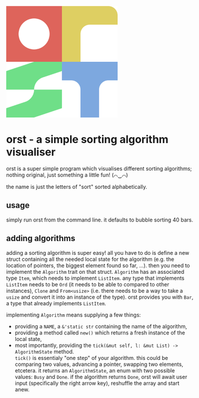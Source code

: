<img src="orst.png" width=300>

# orst - a simple sorting algorithm visualiser

orst is a super simple program which visualises different sorting algorithms; nothing original, just something a little fun! (⌒‿⌒)

the name is just the letters of "sort" sorted alphabetically.

## usage

simply run orst from the command line. it defaults to bubble sorting 40 bars.

## adding algorithms

adding a sorting algorithm is super easy! all you have to do is define a new struct containing all the needed local state for the algorithm (e.g. the location of pointers, the biggest element found so far, ...). then you need to implement the `Algorithm` trait on that struct. `Algorithm` has an associated type `Item`, which needs to implement `ListItem`. any type that implements `ListItem` needs to be `Ord` (it needs to be able to compared to other instances), `Clone` and `From<usize>` (i.e. there needs to be a way to take a `usize` and convert it into an instance of the type). orst provides you with `Bar`, a type that already implements `ListItem`.

implementing `Algorithm` means supplying a few things:
* providing a `NAME`, a `&'static str` containing the name of the algorithm,
* providing a method called `new()` which returns a fresh instance of the local state,
* most importantly, providing the `tick(&mut self, l: &mut List) -> AlgorithmState` method.  
  `tick()` is essentialy "one step" of your algorithm. this could be comparing two values, advancing a pointer, swapping two elements, etcetera. it returns an `AlgorithmState`, an enum with two possible values: `Busy` and `Done`. if the algorithm returns `Done`, orst will await user input (specifically the right arrow key), reshuffle the array and start anew.